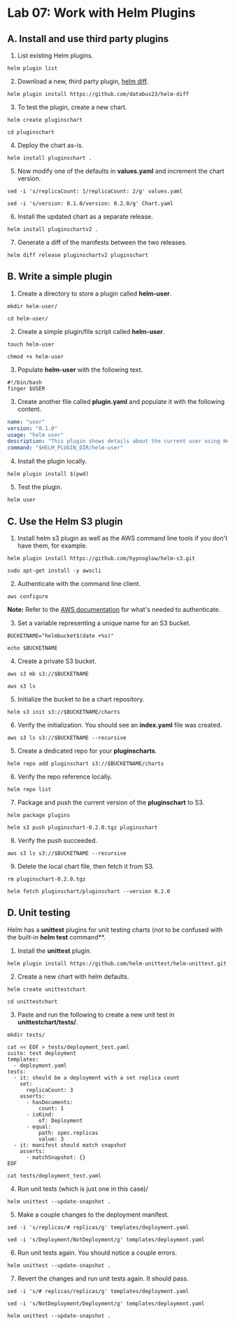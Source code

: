 # Lab 07: Work with Helm Plugins

## A. Install and use third party plugins

1. List existing Helm plugins.

```
helm plugin list
```

2. Download a new, third party plugin, [helm diff](https://github.com/databus23/helm-diff).

```
helm plugin install https://github.com/databus23/helm-diff
```

3. To test the plugin, create a new chart.

```
helm create pluginschart
```
```
cd pluginschart
```

4. Deploy the chart as-is.

```
helm install pluginschart .
```

5. Now modify one of the defaults in **values.yaml** and increment the chart version.

```
sed -i 's/replicaCount: 1/replicaCount: 2/g' values.yaml
```
```
sed -i 's/version: 0.1.0/version: 0.2.0/g' Chart.yaml
```

6. Install the updated chart as a separate release.

```
helm install pluginschartv2 .
```

7. Generate a diff of the manifests between the two releases.

```
helm diff release pluginschartv2 pluginschart
```

## B. Write a simple plugin

1. Create a directory to store a plugin called **helm-user**.

```
mkdir helm-user/
```
```
cd helm-user/
```

2. Create a simple plugin/file script called **helm-user**.

```
touch helm-user
```
```
chmod +x helm-user
```

3. Populate **helm-user** with the following text.

```
#!/bin/bash
finger $USER
```

3. Create another file called **plugin.yaml** and populate it with the following content.

```yaml
name: "user"
version: "0.1.0"
usage: "helm user"
description: "This plugin shows details about the current user using Helm"
command: "$HELM_PLUGIN_DIR/helm-user"
```

4. Install the plugin locally.

```
helm plugin install $(pwd)
```

5. Test the plugin.

```
helm user
```

## C. Use the Helm S3 plugin

1. Install helm s3 plugin as well as the AWS command line tools if you don't have them, for example. 

```
helm plugin install https://github.com/hypnoglow/helm-s3.git
```
```
sudo apt-get install -y awscli
```

2. Authenticate with the command line client.

```
aws configure
```

**Note:** Refer to the [AWS documentation](https://docs.aws.amazon.com/cli/v1/userguide/cli-authentication-user.html) for what's needed to authenticate.

3. Set a variable representing a unique name for an S3 bucket.

```
BUCKETNAME="helmbucket$(date +%s)"
```
```
echo $BUCKETNAME
```

4. Create a private S3 bucket.

```
aws s3 mb s3://$BUCKETNAME
```
```
aws s3 ls
```

5. Initialize the bucket to be a chart repository.

```
helm s3 init s3://$BUCKETNAME/charts
```

6. Verify the initialization. You should see an **index.yaml** file was created.

```
aws s3 ls s3://$BUCKETNAME --recursive
```

5. Create a dedicated repo for your **pluginscharts**.

```
helm repo add pluginschart s3://$BUCKETNAME/charts
```

6. Verify the repo reference locally.

```
helm repo list
```

7. Package and push the current version of the **pluginschart** to S3.

```
helm package plugins
```
```
helm s3 push pluginschart-0.2.0.tgz pluginschart
```

8. Verify the push succeeded.

```
aws s3 ls s3://$BUCKETNAME --recursive
```

9. Delete the local chart file, then fetch it from S3.

```
rm pluginschart-0.2.0.tgz
```
```
helm fetch pluginschart/pluginschart --version 0.2.0
```

## D. Unit testing

Helm has a **unittest** plugins for unit testing charts (not to be confused with the built-in **helm test** command**.

1. Install the **unittest** plugin.

```
helm plugin install https://github.com/helm-unittest/helm-unittest.git
```

2. Create a new chart with helm defaults.

```
helm create unittestchart
```
```
cd unittestchart
```

3. Paste and run the following to create a new unit test in **unittestchart/tests/**.

```
mkdir tests/
```
```
cat << EOF > tests/deployment_test.yaml
suite: test deployment
templates:
  - deployment.yaml
tests:
  - it: should be a deployment with a set replica count
    set:
      replicaCount: 3
    asserts:
      - hasDocuments:
          count: 1
      - isKind:
          of: Deployment
      - equal:
          path: spec.replicas
          value: 3
  - it: manifest should match snapshot
    asserts:
      - matchSnapshot: {}
EOF
```
```
cat tests/deployment_test.yaml
```

4. Run unit tests (which is just one in this case)/

```
helm unittest --update-snapshot .
```

5. Make a couple changes to the deployment manifest.

```
sed -i 's/replicas/# replicas/g' templates/deployment.yaml
```
```
sed -i 's/Deployment/NotDeployment/g' templates/deployment.yaml
```

6. Run unit tests again. You should notice a couple errors.

```
helm unittest --update-snapshot .
```

7. Revert the changes and run unit tests again. It should pass.

```
sed -i 's/# replicas/replicas/g' templates/deployment.yaml
```
```
sed -i 's/NotDeployment/Deployment/g' templates/deployment.yaml
```
```
helm unittest --update-snapshot .
```
